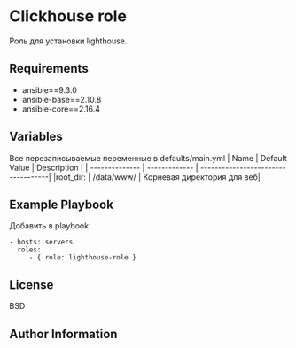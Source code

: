 Clickhouse role
=========

Роль для установки lighthouse.

Requirements
------------

- ansible==9.3.0
- ansible-base==2.10.8
- ansible-core==2.16.4

Variables
--------------

Все перезаписываемые переменные в defaults/main.yml
| Name           | Default Value | Description                        |
| -------------- | ------------- | -----------------------------------|
|root_dir: | /data/www/ | Корневая директория для веб|

Example Playbook
----------------

Добавить в playbook:

    - hosts: servers
      roles:
         - { role: lighthouse-role }

License
-------

BSD

Author Information
------------------


